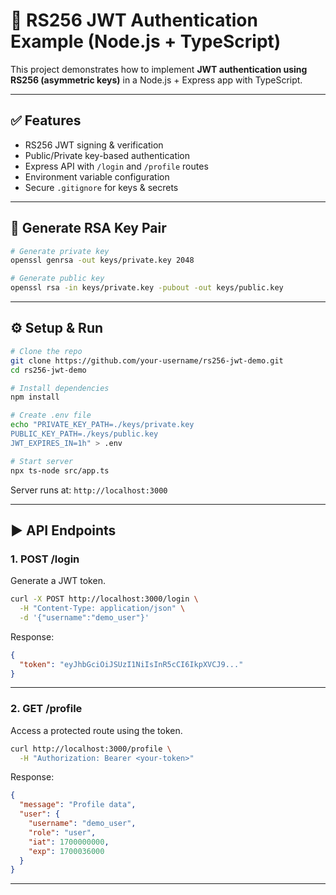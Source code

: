  # 🔐 RS256 JWT Authentication Example (Node.js + TypeScript)

This project demonstrates how to implement **JWT authentication using RS256 (asymmetric keys)** in a Node.js + Express app with TypeScript.

---

## ✅ Features

* RS256 JWT signing & verification
* Public/Private key-based authentication
* Express API with `/login` and `/profile` routes
* Environment variable configuration
* Secure `.gitignore` for keys & secrets

---
 
## 🔐 Generate RSA Key Pair

```bash
# Generate private key
openssl genrsa -out keys/private.key 2048

# Generate public key
openssl rsa -in keys/private.key -pubout -out keys/public.key
```

---

## ⚙️ Setup & Run

```bash
# Clone the repo
git clone https://github.com/your-username/rs256-jwt-demo.git
cd rs256-jwt-demo

# Install dependencies
npm install

# Create .env file
echo "PRIVATE_KEY_PATH=./keys/private.key
PUBLIC_KEY_PATH=./keys/public.key
JWT_EXPIRES_IN=1h" > .env

# Start server
npx ts-node src/app.ts
```

Server runs at:
`http://localhost:3000`

---

## ▶️ API Endpoints

### **1. POST /login**

Generate a JWT token.

```bash
curl -X POST http://localhost:3000/login \
  -H "Content-Type: application/json" \
  -d '{"username":"demo_user"}'
```

Response:

```json
{
  "token": "eyJhbGciOiJSUzI1NiIsInR5cCI6IkpXVCJ9..."
}
```

---

### **2. GET /profile**

Access a protected route using the token.

```bash
curl http://localhost:3000/profile \
  -H "Authorization: Bearer <your-token>"
```

Response:

```json
{
  "message": "Profile data",
  "user": {
    "username": "demo_user",
    "role": "user",
    "iat": 1700000000,
    "exp": 1700036000
  }
}
```

--- 